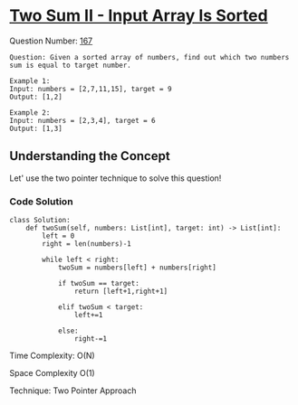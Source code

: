 # <a href="https://leetcode.com/problems/two-sum-ii-input-array-is-sorted/">Two Sum II - Input Array Is Sorted</a>

Question Number: <a href="https://leetcode.com/problems/two-sum-ii-input-array-is-sorted/description/">167</a>

```
Question: Given a sorted array of numbers, find out which two numbers sum is equal to target number.

Example 1:
Input: numbers = [2,7,11,15], target = 9
Output: [1,2]

Example 2:
Input: numbers = [2,3,4], target = 6
Output: [1,3]
```
## Understanding the Concept
Let' use the two pointer technique to solve this question!

### Code Solution
```Python3
class Solution:
    def twoSum(self, numbers: List[int], target: int) -> List[int]:
        left = 0
        right = len(numbers)-1

        while left < right:
            twoSum = numbers[left] + numbers[right]

            if twoSum == target:
                return [left+1,right+1]

            elif twoSum < target:
                left+=1
            
            else:
                right-=1
```
Time Complexity: O(N)

Space Complexity O(1) 

Technique: Two Pointer Approach

